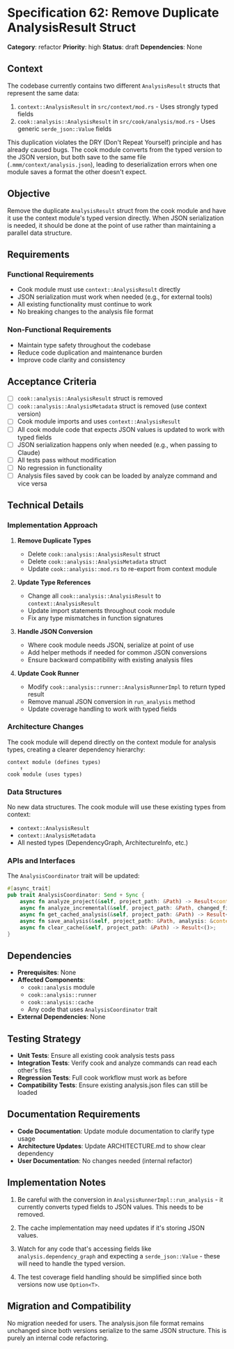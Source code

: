 # Specification 62: Remove Duplicate AnalysisResult Struct

**Category**: refactor
**Priority**: high
**Status**: draft
**Dependencies**: None

## Context

The codebase currently contains two different `AnalysisResult` structs that represent the same data:

1. `context::AnalysisResult` in `src/context/mod.rs` - Uses strongly typed fields
2. `cook::analysis::AnalysisResult` in `src/cook/analysis/mod.rs` - Uses generic `serde_json::Value` fields

This duplication violates the DRY (Don't Repeat Yourself) principle and has already caused bugs. The cook module converts from the typed version to the JSON version, but both save to the same file (`.mmm/context/analysis.json`), leading to deserialization errors when one module saves a format the other doesn't expect.

## Objective

Remove the duplicate `AnalysisResult` struct from the cook module and have it use the context module's typed version directly. When JSON serialization is needed, it should be done at the point of use rather than maintaining a parallel data structure.

## Requirements

### Functional Requirements
- Cook module must use `context::AnalysisResult` directly
- JSON serialization must work when needed (e.g., for external tools)
- All existing functionality must continue to work
- No breaking changes to the analysis file format

### Non-Functional Requirements
- Maintain type safety throughout the codebase
- Reduce code duplication and maintenance burden
- Improve code clarity and consistency

## Acceptance Criteria

- [ ] `cook::analysis::AnalysisResult` struct is removed
- [ ] `cook::analysis::AnalysisMetadata` struct is removed (use context version)
- [ ] Cook module imports and uses `context::AnalysisResult`
- [ ] All cook module code that expects JSON values is updated to work with typed fields
- [ ] JSON serialization happens only when needed (e.g., when passing to Claude)
- [ ] All tests pass without modification
- [ ] No regression in functionality
- [ ] Analysis files saved by cook can be loaded by analyze command and vice versa

## Technical Details

### Implementation Approach

1. **Remove Duplicate Types**
   - Delete `cook::analysis::AnalysisResult` struct
   - Delete `cook::analysis::AnalysisMetadata` struct
   - Update `cook::analysis::mod.rs` to re-export from context module

2. **Update Type References**
   - Change all `cook::analysis::AnalysisResult` to `context::AnalysisResult`
   - Update import statements throughout cook module
   - Fix any type mismatches in function signatures

3. **Handle JSON Conversion**
   - Where cook module needs JSON, serialize at point of use
   - Add helper methods if needed for common JSON conversions
   - Ensure backward compatibility with existing analysis files

4. **Update Cook Runner**
   - Modify `cook::analysis::runner::AnalysisRunnerImpl` to return typed result
   - Remove manual JSON conversion in `run_analysis` method
   - Update coverage handling to work with typed fields

### Architecture Changes

The cook module will depend directly on the context module for analysis types, creating a clearer dependency hierarchy:

```
context module (defines types)
    ↑
cook module (uses types)
```

### Data Structures

No new data structures. The cook module will use these existing types from context:
- `context::AnalysisResult`
- `context::AnalysisMetadata`
- All nested types (DependencyGraph, ArchitectureInfo, etc.)

### APIs and Interfaces

The `AnalysisCoordinator` trait will be updated:
```rust
#[async_trait]
pub trait AnalysisCoordinator: Send + Sync {
    async fn analyze_project(&self, project_path: &Path) -> Result<context::AnalysisResult>;
    async fn analyze_incremental(&self, project_path: &Path, changed_files: &[String]) -> Result<context::AnalysisResult>;
    async fn get_cached_analysis(&self, project_path: &Path) -> Result<Option<context::AnalysisResult>>;
    async fn save_analysis(&self, project_path: &Path, analysis: &context::AnalysisResult) -> Result<()>;
    async fn clear_cache(&self, project_path: &Path) -> Result<()>;
}
```

## Dependencies

- **Prerequisites**: None
- **Affected Components**: 
  - `cook::analysis` module
  - `cook::analysis::runner`
  - `cook::analysis::cache`
  - Any code that uses `AnalysisCoordinator` trait
- **External Dependencies**: None

## Testing Strategy

- **Unit Tests**: Ensure all existing cook analysis tests pass
- **Integration Tests**: Verify cook and analyze commands can read each other's files
- **Regression Tests**: Full cook workflow must work as before
- **Compatibility Tests**: Ensure existing analysis.json files can still be loaded

## Documentation Requirements

- **Code Documentation**: Update module documentation to clarify type usage
- **Architecture Updates**: Update ARCHITECTURE.md to show clear dependency
- **User Documentation**: No changes needed (internal refactor)

## Implementation Notes

1. Be careful with the conversion in `AnalysisRunnerImpl::run_analysis` - it currently converts typed fields to JSON values. This needs to be removed.

2. The cache implementation may need updates if it's storing JSON values.

3. Watch for any code that's accessing fields like `analysis.dependency_graph` and expecting a `serde_json::Value` - these will need to handle the typed version.

4. The test coverage field handling should be simplified since both versions now use `Option<T>`.

## Migration and Compatibility

No migration needed for users. The analysis.json file format remains unchanged since both versions serialize to the same JSON structure. This is purely an internal code refactoring.